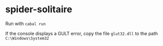 # spider-solitaire

Run with `cabal run`

If the console displays a GULT error, copy the file `glut32.dll` to the path `C:\Windows\System32`